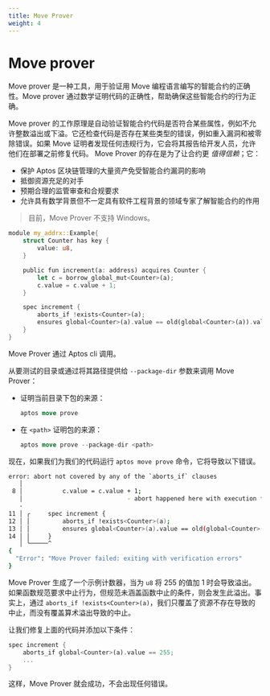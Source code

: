 ```yaml
---
title: Move Prover
weight: 4
---
```


# Move prover

Move prover 是一种工具，用于验证用 Move 编程语言编写的智能合约的正确性。Move prover 通过数学证明代码的正确性，帮助确保这些智能合约的行为正确。

Move prover 的工作原理是自动验证智能合约代码是否符合某些属性，例如不允许整数溢出或下溢。它还检查代码是否存在某些类型的错误，例如重入漏洞和被零除错误。如果 Move 证明者发现任何违规行为，它会将其报告给开发人员，允许他们在部署之前修复代码。
Move Prover 的存在是为了让合约更 *值得信赖*；它：

- 保护 Aptos 区块链管理的大量资产免受智能合约漏洞的影响
- 抵御资源充足的对手
- 预期合理的监管审查和合规要求
- 允许具有数学背景但不一定具有软件工程背景的领域专家了解智能合约的作用

> 目前，Move Prover 不支持 Windows。

```rust
module my_addrx::Example{
    struct Counter has key {
        value: u8,
    }

    public fun increment(a: address) acquires Counter {
        let c = borrow_global_mut<Counter>(a);
        c.value = c.value + 1;
    }

    spec increment {
        aborts_if !exists<Counter>(a);
        ensures global<Counter>(a).value == old(global<Counter>(a)).value + 1;
    }
}
```

Move Prover 通过 Aptos cli 调用。

从要测试的目录或通过将其路径提供给 `--package-dir` 参数来调用 Move Prover：

* 证明当前目录下包的来源：

    ```rust
    aptos move prove
    ```

* 在 `<path>` 证明包的来源：

    ```rust
    aptos move prove --package-dir <path>
    ```

现在，如果我们为我们的代码运行 `aptos move prove` 命令，它将导致以下错误。

```bash
error: abort not covered by any of the `aborts_if` clauses
   │  
 8 │           c.value = c.value + 1;
   │                             - abort happened here with execution failure
   ·  
11 │ ╭     spec increment {
12 │ │         aborts_if !exists<Counter>(a);
13 │ │         ensures global<Counter>(a).value == old(global<Counter>(a)).value + 1;
14 │ │     }
   │ ╰─────^
{
  "Error": "Move Prover failed: exiting with verification errors"
}
```

Move Prover 生成了一个示例计数器，当为 `u8` 将 255 的值加 1 时会导致溢出。如果函数规范要求中止行为，但规范未涵盖函数中止的条件，则会发生此溢出。事实上，通过 `aborts_if !exists<Counter>(a)`，我们只覆盖了资源不存在导致的中止，而没有覆盖算术溢出导致的中止。

让我们修复上面的代码并添加以下条件：

```rust
spec increment {
    aborts_if global<Counter>(a).value == 255;
    ...
}
```

这样，Move Prover 就会成功，不会出现任何错误。



<!-- A Move prover is a tool that verifies the correctness of smart contracts written in the Move programming language. The Move prover helps ensure that these smart contracts behave correctly by mathematically proving the correctness of the code.

The Move prover works by automatically verifying that the smart contract code adheres to certain properties, such as not allowing for integer overflow or underflow. It also checks that the code is free from certain classes of bugs, such as reentrancy vulnerabilities and division by zero errors. If the Move prover finds any violations, it reports them back to the developer, allowing them to fix the code before it is deployed.

The Move Prover exists to make contracts more _trustworthy_; it:

* Protects massive assets managed by the Aptos blockchain from smart contract bugs
* Protects against well-resourced adversaries
* Anticipates justified regulator scrutiny and compliance requirements
* Allows domain experts with a mathematical background, but not necessarily a software engineering background, to understand what smart contracts do

{% hint style="info" %}
Currently, Windows is not supported by the Move Prover.
{% endhint %}

```rust
module my_addrx::Example{
    struct Counter has key {
        value: u8,
    }

    public fun increment(a: address) acquires Counter {
        let c = borrow_global_mut<Counter>(a);
        c.value = c.value + 1;
    }

    spec increment {
        aborts_if !exists<Counter>(a);
        ensures global<Counter>(a).value == old(global<Counter>(a)).value + 1;
    }
}
```

The Move Prover is invoked via the Aptos cli.

Call the Move Prover from the directory to be tested or by supplying its path to the `--package-dir` argument:

*   Prove the sources of the package in the current directory:

    ```rust
    aptos move prove
    ```
*   Prove the sources of the package at \<path>:

    ```rust
    aptos move prove --package-dir <path>
    ```

Now if we run `aptos move prove` command for our code it will lead to following error.

```bash
error: abort not covered by any of the `aborts_if` clauses
   │  
 8 │           c.value = c.value + 1;
   │                             - abort happened here with execution failure
   ·  
11 │ ╭     spec increment {
12 │ │         aborts_if !exists<Counter>(a);
13 │ │         ensures global<Counter>(a).value == old(global<Counter>(a)).value + 1;
14 │ │     }
   │ ╰─────^
{
  "Error": "Move Prover failed: exiting with verification errors"
}
```

The Move Prover has generated an example counter that leads to an overflow when adding 1 to the value of 255 for an `u8`. This overflow occurs if the function specification calls for abort behavior, but the condition under which the function is aborting is not covered by the specification. And in fact, with `aborts_if !exists<Counter>(a)`, we only cover the abort caused by the absence of the resource, but not the abort caused by the arithmetic overflow.

Let's fix the above code and add the following condition:

```rust
spec increment {
    aborts_if global<Counter>(a).value == 255;
    ...
}
```

With this, the Move Prover will succeed without any errors. -->
